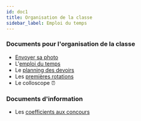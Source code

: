 ```yaml
---
id: doc1
title: Organisation de la classe
sidebar_label: Emploi du temps
---
```




### Documents pour l'organisation de la classe 
- [Envoyer sa photo](http://einexau.cluster028.hosting.ovh.net/envoi/index_photo.php)
- L'[emploi du temps](https://docs.google.com/spreadsheets/d/1zkG4CrvG1TpNTGX7fX5pUZ5BcnJu2T2g5iCpzVGfFGc/pub?output=pdf)
- Le [planning des devoirs](https://docs.google.com/spreadsheets/d/1uIhZTPpWo1RS8KnxYsYCEDvcrcdrO8NPhiXu5WPgXKM/pubhtml?gid=0&single=true)
- Les [premières rotations](./premieres_rotations.pdf)
- Le colloscope :alarm_clock:




### Documents d'information 
- Les [coefficients aux concours](https://docs.google.com/spreadsheets/d/1hrXRB0UJ-dYIIJWJyZ04019sXQ3J0zXQ_GHGE65a16U/pub?output=pdf)
